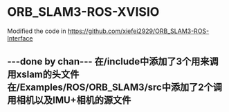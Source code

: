 # ORB_SLAM3-ROS-XVISIO
Modified the code in https://github.com/xiefei2929/ORB_SLAM3-ROS-Interface

---done by chan---
在/include中添加了3个用来调用xslam的头文件
在/Examples/ROS/ORB_SLAM3/src中添加了2个调用相机以及IMU+相机的源文件
----------------------
